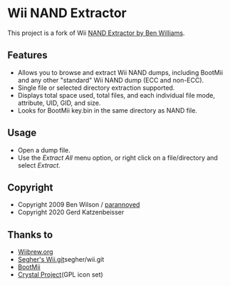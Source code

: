 # Wii NAND Extractor

This project is a fork of Wii [NAND Extractor by Ben Williams](https://sites.google.com/site/parannoyedwii/projects/wii-nand-extractor).

## Features

* Allows you to browse and extract Wii NAND dumps, including BootMii and
  any other "standard" Wii NAND dump (ECC and non-ECC).
* Single file or selected directory extraction supported.
* Displays total space used, total files, and each individual file mode,
  attribute, UID, GID, and size.
* Looks for BootMii key.bin in the same directory as NAND file.

## Usage

* Open a dump file.
* Use the _Extract All_ menu option, or right click on a file/directory and
  select _Extract_.

## Copyright

* Copyright 2009 Ben Wilson / [parannoyed](http://sites.google.com/site/parannoyedwii/)
* Copyright 2020 Gerd Katzenbeisser

## Thanks to

* [Wiibrew.org](http://www.wiibrew.org/)
* [Segher's Wii.git](http://git.infradead.org/?p=users/)segher/wii.git
* [BootMii](http://bootmii.org/)
* [Crystal Project](http://www.everaldo.com/crystal/)(GPL icon set)

